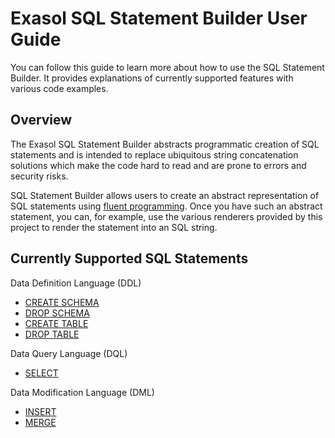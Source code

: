 # Exasol SQL Statement Builder User Guide

You can follow this guide to learn more about how to use the SQL Statement Builder. It provides explanations of currently supported features with various code examples.

## Overview

The Exasol SQL Statement Builder abstracts programmatic creation of SQL statements and is intended to replace ubiquitous string concatenation solutions which make the code hard to read and are prone to errors and security risks.

SQL Statement Builder allows users to create an abstract representation of SQL statements using [fluent programming][fluent]. Once you have such an abstract statement, you can, for example, use the various renderers provided by this project to render the statement into an SQL string.

## Currently Supported SQL Statements

Data Definition Language (DDL)

- [CREATE SCHEMA](statements/create_schema.md)
- [DROP SCHEMA](statements/drop_schema.md)
- [CREATE TABLE](statements/create_table.md)
- [DROP TABLE](statements/drop_table.md)

Data Query Language (DQL)

- [SELECT](statements/select.md)

Data Modification Language (DML)

- [INSERT](statements/insert.md)
- [MERGE](statements/merge.md)

[fluent]: https://en.wikipedia.org/wiki/Fluent_interface